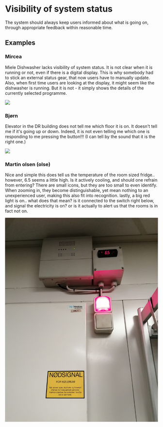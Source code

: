 # Visibility of system status

The system should always keep users informed about what is going on, through appropriate feedback within reasonable time.

## Examples

### Mircea 
Miele Dishwasher lacks visibility of system status. It is not clear when it is running or not, even if there is a digital display. This is why somebody had to stick an external status gear, that now users have to manually update. Also, when first time users are looking at the display, it might seem like the dishwasher is running. But it is not - it simply shows the details of the currently selected programme.

![](images/mircea-dishwasher-status.jpg)

### Bjørn
Elevator in the DR building does not tell me which floor it is on. It doesn't tell me if it's going up or down. Indeed, it is not even telling me which one is responding to me pressing the button!!! (I can tell by the sound that it is the right one.)

![](images/bjørn-elevator-status.jpg) 


### Martin olsen (olse)
Nice and simple this does tell us the temperature of the room sized fridge.. however, 6.5 seems a little high. Is it actively cooling, and should one refrain from entering?
There are small icons, but they are too small to even identify. When zooming in, they become distinguishable, yet mean nothing to an unexperienced user, making this also fit into recognition. 
lastly, a big red light is on.. what does that mean? is it connected to the switch right below, and signal the electricity is on? or is it actually to alert us that the rooms is in fact not on.

![](images/Martin_walkin_fridge_status.jpeg) 

